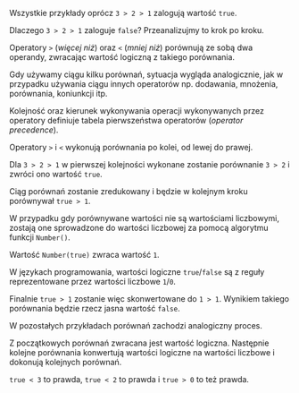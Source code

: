 Wszystkie przykłady oprócz `3 > 2 > 1` zalogują wartość `true`.

Dlaczego `3 > 2 > 1` zaloguje `false`? Przeanalizujmy to krok po kroku.

Operatory `>` (_więcej niż_) oraz `<` (_mniej niż_) porównują ze sobą dwa operandy, zwracając wartość logiczną z takiego porównania.

Gdy używamy ciągu kilku porównań, sytuacja wygląda analogicznie, jak w przypadku używania ciągu innych operatorów np. dodawania, mnożenia, porównania, koniunkcji itp.

Kolejność oraz kierunek wykonywania operacji wykonywanych przez operatory definiuje tabela pierwszeństwa operatorów (_operator precedence_).

Operatory `>` i `<` wykonują porównania po kolei, od lewej do prawej.

Dla `3 > 2 > 1` w pierwszej kolejności wykonane zostanie porównanie `3 > 2` i zwróci ono wartość `true`.

Ciąg porównań zostanie zredukowany i będzie w kolejnym kroku porównywał `true > 1`.

W przypadku gdy porównywane wartości nie są wartościami liczbowymi, zostają one sprowadzone do wartości liczbowej za pomocą algorytmu funkcji `Number()`.

Wartość `Number(true)` zwraca wartość `1`.

W językach programowania, wartości logiczne `true`/`false` są z reguły reprezentowane przez wartości liczbowe `1`/`0`.

Finalnie `true > 1` zostanie więc skonwertowane do `1 > 1`. Wynikiem takiego porównania będzie rzecz jasna wartość `false`.

W pozostałych przykładach porównań zachodzi analogiczny proces.

Z początkowych porównań zwracana jest wartość logiczna. Następnie kolejne porównania konwertują wartości logiczne na wartości liczbowe i dokonują kolejnych porównań.

`true < 3` to prawda, `true < 2` to prawda i `true > 0` to też prawda.
